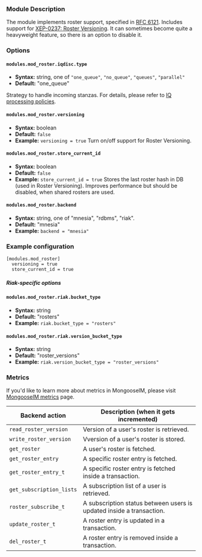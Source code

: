 ### Module Description
The module implements roster support, specified in [RFC 6121](http://xmpp.org/rfcs/rfc6121.html).
Includes support for [XEP-0237: Roster Versioning](http://xmpp.org/extensions/xep-0237.html).
It can sometimes become quite a heavyweight feature, so there is an option to disable it.

### Options

#### `modules.mod_roster.iqdisc.type`
* **Syntax:** string, one of `"one_queue"`, `"no_queue"`, `"queues"`, `"parallel"`
* **Default:** "one_queue"

Strategy to handle incoming stanzas. For details, please refer to
[IQ processing policies](../../advanced-configuration/Modules/#iq-processing-policies).

#### `modules.mod_roster.versioning`
* **Syntax:** boolean
* **Default:** `false`
* **Example:** `versioning = true`
Turn on/off support for Roster Versioning.

#### `modules.mod_roster.store_current_id`
* **Syntax:** boolean
* **Default:** `false`
* **Example:** `store_current_id = true`
Stores the last roster hash in DB (used in Roster Versioning).
Improves performance but should be disabled, when shared rosters are used.

#### `modules.mod_roster.backend`
* **Syntax:** string, one of "mnesia", "rdbms", "riak".
* **Default:** "mnesia"
* **Example:** `backend = "mnesia"`

### Example configuration
```
[modules.mod_roster]
  versioning = true
  store_current_id = true
```

##### Riak-specific options

#### `modules.mod_roster.riak.bucket_type`
* **Syntax:** string
* **Default:** "rosters"
* **Example:** `riak.bucket_type = "rosters"`

#### `modules.mod_roster.riak.version_bucket_type`
* **Syntax:** string
* **Default:** "roster_versions"
* **Example:** `riak.version_bucket_type = "roster_versions"`

### Metrics

If you'd like to learn more about metrics in MongooseIM,
please visit [MongooseIM metrics](../operation-and-maintenance/Mongoose-metrics.md) page.

| Backend action | Description (when it gets incremented) |
| ---- | -------------------------------------- |
| `read_roster_version` | Version of a user's roster is retrieved. |
| `write_roster_version` | Vversion of a user's roster is stored. |
| `get_roster` | A user's roster is fetched. |
| `get_roster_entry` | A specific roster entry is fetched. |
| `get_roster_entry_t` | A specific roster entry is fetched inside a transaction. |
| `get_subscription_lists` | A subscription list of a user is retrieved. |
| `roster_subscribe_t` | A subscription status between users is updated inside a transaction. |
| `update_roster_t` | A roster entry is updated in a transaction. |
| `del_roster_t` | A roster entry is removed inside a transaction. |
